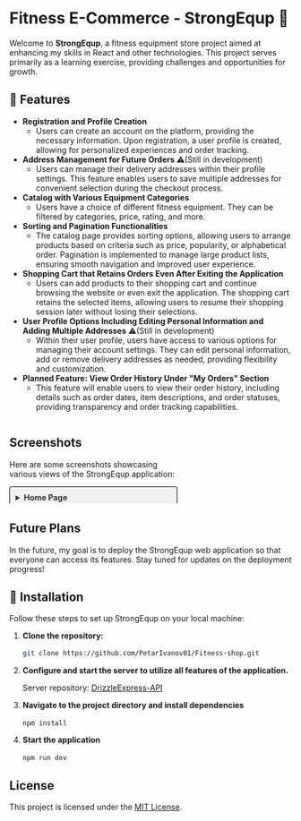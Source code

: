# Fitness E-Commerce - StrongEqup 💪

Welcome to **StrongEqup**, a fitness equipment store project aimed at enhancing my skills in React and other technologies. This project serves primarily as a learning exercise, providing challenges and opportunities for growth.

## 🔑 Features

-   **Registration and Profile Creation**
    -   Users can create an account on the platform, providing the necessary information. Upon registration, a user profile is created, allowing for personalized experiences and order tracking.
-   **Address Management for Future Orders** ⚠️(Still in development)
    -   Users can manage their delivery addresses within their profile settings. This feature enables users to save multiple addresses for convenient selection during the checkout process.
-   **Catalog with Various Equipment Categories**
    -   Users have a choice of different fitness equipment. They can be filtered by categories, price, rating, and more.
-   **Sorting and Pagination Functionalities**
    -   The catalog page provides sorting options, allowing users to arrange products based on criteria such as price, popularity, or alphabetical order. Pagination is implemented to manage large product lists, ensuring smooth navigation and improved user experience.
-   **Shopping Cart that Retains Orders Even After Exiting the Application**
    -   Users can add products to their shopping cart and continue browsing the website or even exit the application. The shopping cart retains the selected items, allowing users to resume their shopping session later without losing their selections.
-   **User Profile Options Including Editing Personal Information and Adding Multiple Addresses** ⚠️(Still in development)
    -   Within their user profile, users have access to various options for managing their account settings. They can edit personal information, add or remove delivery addresses as needed, providing flexibility and customization.
-   **Planned Feature: View Order History Under "My Orders" Section**
    -   This feature will enable users to view their order history, including details such as order dates, item descriptions, and order statuses, providing transparency and order tracking capabilities.

<svg xmlns="http://www.w3.org/2000/svg" style="margin: 0; padding: 0;">
  
  <foreignObject width="100%" height="100%" style="margin: 0; padding: 0;">
    <div xmlns="http://www.w3.org/1999/xhtml">
    <h2>Screenshots</h2>
    <p>Here are some screenshots showcasing various views of the StrongEqup application:</p>
     <style>
        details {
            border: 1px solid #000; 
            box-shadow: 7px 10px 5px 0px rgba(0,0,0,0.85);
            border-radius: 3px;
            margin-bottom: 20px;
            background-color: gray; 
        }
        summary {
            font-weight: bold;
            color: #333;
            cursor: pointer;
            background-color: #f0f0f0; 
            padding: 10px;
            border-radius: 3px;
            margin-bottom: 5px;
        }
        details p {
            font-family: "Lato";
            color:black;
            padding: 2px 5px;
            font-size: 16px;
            border-bottom: 1px solid #000;
        }
        .image-wrapper {
            overflow-x: hidden; 
            overflow-y: auto; 
            scrollbar-width: thin; 
            scrollbar-color: #888 #f4f4f4; 
            max-height: 700px; 
        }
        .image-wrapper img {
        max-width: 100%;
            height: auto; 
        }
        .image-wrapper::-webkit-scrollbar {
            width: 5px; 
        }
        .image-wrapper::-webkit-scrollbar-thumb {
            background-color: white; 
            border-radius: 5px; 
        }
        .image-wrapper::-webkit-scrollbar-thumb:hover {
            background-color: #555; 
        }
    </style>
    <div>
        <details>
            <summary>Home Page</summary>
            <p>The Home Page serves as the main entry point to the StrongEqup application. Here, users are greeted with an overview of featured products, promotional offers, and important announcements. The design aims to provide a visually appealing and engaging experience, encouraging users to explore the catalog and make purchases.</p>
            <div class="image-wrapper">
                <img src="screenshots/home-page.png" alt="Home Page Screenshot"> 
            </div>
        </details>
        <details>
            <summary><b>Catalog Page</b></summary>
            <p>The Catalog Page showcases the wide range of fitness equipment available on StrongEqup. Users can browse through various categories such as cardio machines, strength training equipment, accessories, and more. The page features intuitive navigation and filtering options, allowing users to easily find products that suit their fitness needs and preferences.</p>
            <div class="image-wrapper">
                <img src="screenshots/catalog-page.png"/> 
            </div>
        </details>
        <details>
            <summary><b>Profile Page</b></summary>
            <p>The Profile Page provides users with personalized account management features. Here, users can view and edit their personal information, manage delivery addresses, track order history, and update account settings. The page is designed to offer convenience and control, empowering users to tailor their StrongEqup experience to their individual preferences.</p>
            <div class="image-wrapper">
                <img src="screenshots/profile-page.png"/>
            </div>
        </details>
        <details>
            <summary><b>Cart Page</b></summary>
            <p>The Cart Page displays the items that users have added to their shopping cart while browsing the StrongEqup catalog. Users can review the selected products, adjust quantities, and proceed to checkout. The page is designed to be user-friendly and intuitive, providing a seamless shopping experience from product selection to purchase confirmation.</p>
            <div class="image-wrapper">
                <img src="screenshots/cart-page.png"/>
            </div>
        </details>
        </div>
    </div>
  </foreignObject>
</svg>

## Future Plans

In the future, my goal is to deploy the StrongEqup web application so that everyone can access its features. Stay tuned for updates on the deployment progress!

## 🔧 Installation

Follow these steps to set up StrongEqup on your local machine:

1. **Clone the repository:**
    ```bash
    git clone https://github.com/PetarIvanov01/Fitness-shop.git
    ```
2. **Configure and start the server to utilize all features of the application.**

    Server repository: [DrizzleExpress-API](https://github.com/PetarIvanov01/DrizzleExpress-API)

3. **Navigate to the project directory and install dependencies**

    `npm install`

4. **Start the application**

    `npm run dev`

## License

This project is licensed under the [MIT License](LICENSE).
